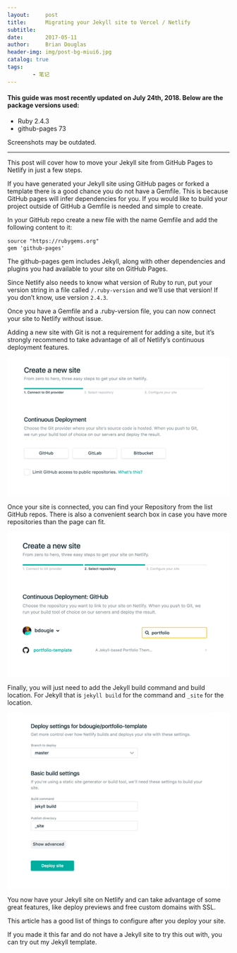 ```yaml
---
layout:     post
title:      Migrating your Jekyll site to Vercel / Netlify
subtitle:   
date:       2017-05-11
author:     Brian Douglas
header-img: img/post-bg-miui6.jpg
catalog: true
tags:    
        - 笔记
---
```


#### This guide was most recently updated on July 24th, 2018. Below are the package versions used:
* Ruby 2.4.3
* github-pages 73

Screenshots may be outdated.

***

This post will cover how to move your Jekyll site from GitHub Pages to Netlify in just a few steps.

If you have generated your Jekyll site using GitHub pages or forked a template there is a good chance you do not have a Gemfile. This is because GitHub pages will infer dependencies for you. If you would like to build your project outside of GitHub a Gemfile is needed and simple to create.

In your GitHub repo create a new file with the name Gemfile and add the following content to it:

```
source "https://rubygems.org"
gem 'github-pages'
```

The github-pages gem includes Jekyll, along with other dependencies and plugins you had available to your site on GitHub Pages.

Since Netlify also needs to know what version of Ruby to run, put your version string in a file called `/.ruby-version` and we’ll use that version! If you don’t know, use version `2.4.3`.

Once you have a Gemfile and a .ruby-version file, you can now connect your site to Netlify without issue.

Adding a new site with Git is not a requirement for adding a site, but it’s strongly recommend to take advantage of all of Netlify’s continuous deployment features.

![](/img/2017-05-11-migratingjekyllsite/01.png)

Once your site is connected, you can find your Repository from the list GitHub repos. There is also a convenient search box in case you have more repositories than the page can fit.

![](/img/2017-05-11-migratingjekyllsite/02.png)

Finally, you will just need to add the Jekyll build command and build location. For Jekyll that is `jekyll build` for the command and `_site` for the location.

![](/img/2017-05-11-migratingjekyllsite/03.png)

You now have your Jekyll site on Netlify and can take advantage of some great features, like deploy previews and free custom domains with SSL.

This article has a good list of things to configure after you deploy your site.

If you made it this far and do not have a Jekyll site to try this out with, you can try out my Jekyll template.
